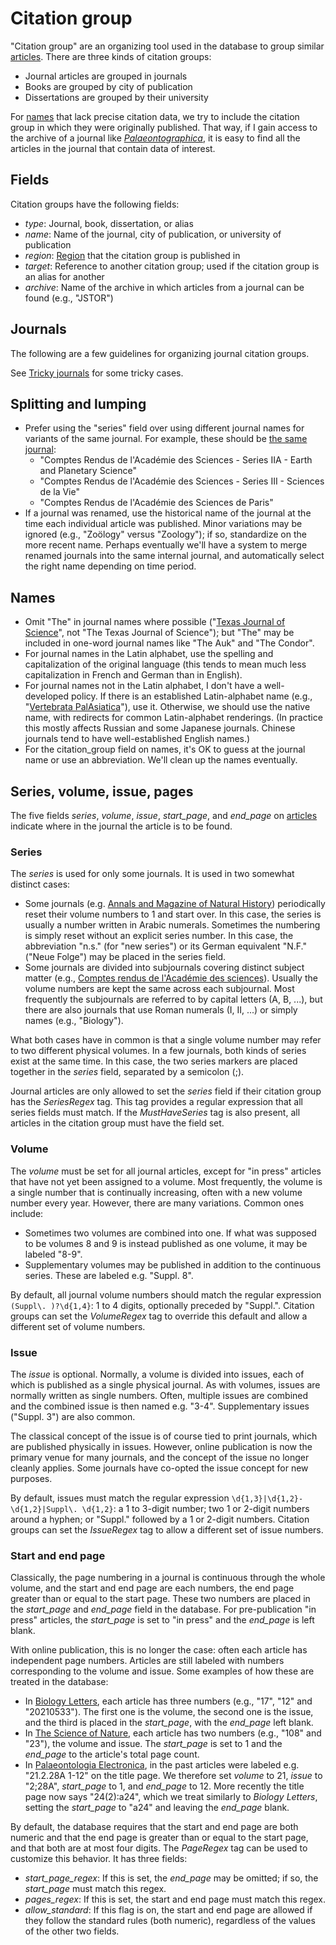 # Citation group

"Citation group" are an organizing tool used in the database to group
similar [articles](/docs/article). There are three kinds of citation groups:

- Journal articles are grouped in journals
- Books are grouped by city of publication
- Dissertations are grouped by their university

For [names](/docs/name) that lack precise citation data, we try to include
the citation group in which they were originally published. That way, if I
gain access to the archive of a journal like [_Palaeontographica_](/cg/Palaeontographica),
it is easy to find all the articles in the journal that contain data of interest.

## Fields

Citation groups have the following fields:

- _type_: Journal, book, dissertation, or alias
- _name_: Name of the journal, city of publication, or university of publication
- _region_: [Region](/docs/region) that the citation group is published in
- _target_: Reference to another citation group; used if the citation group is an
  alias for another
- _archive_: Name of the archive in which articles from a journal can be found (e.g., "JSTOR")

## Journals

The following are a few guidelines for organizing journal citation groups.

See [Tricky journals](/docs/tricky-journals) for some tricky cases.

## Splitting and lumping

- Prefer using the "series" field over using different journal names for variants of the same journal. For example, these should be [the same journal](/cg/47):
  - "Comptes Rendus de l'Académie des Sciences - Series IIA - Earth and Planetary Science"
  - "Comptes Rendus de l'Académie des Sciences - Series III - Sciences de la Vie"
  - "Comptes Rendus de l'Académie des Sciences de Paris"
- If a journal was renamed, use the historical name of the journal at the time each individual article was published. Minor variations may be ignored (e.g., "Zoölogy" versus "Zoology"); if so, standardize on the more recent name. Perhaps eventually we'll have a system to merge renamed journals into the same internal journal, and automatically select the right name depending on time period.

## Names

- Omit "The" in journal names where possible ("[Texas Journal of Science](/cg/Texas_Journal_of_Science)", not "The Texas Journal of Science"); but "The" may be included in one-word journal names like "The Auk" and "The Condor".
- For journal names in the Latin alphabet, use the spelling and capitalization of the original language (this tends to mean much less capitalization in French and German than in English).
- For journal names not in the Latin alphabet, I don't have a well-developed policy. If there is an established Latin-alphabet name (e.g., "[Vertebrata PalAsiatica](/cg/Vertebrata_PalAsiatica)"), use it. Otherwise, we should use the native name, with redirects for common Latin-alphabet renderings. (In practice this mostly affects Russian and some Japanese journals. Chinese journals tend to have well-established English names.)
- For the citation_group field on names, it's OK to guess at the journal name or use an abbreviation. We'll clean up the names eventually.

## Series, volume, issue, pages

The five fields *series*, *volume*, *issue*, *start_page*, and *end_page*
on [articles](/docs/articles) indicate where in the journal the article is to
be found.

### Series

The *series* is used for only some journals. It is used in two somewhat
distinct cases:

- Some journals (e.g. [Annals and Magazine of Natural History](/cg/33))
  periodically reset their volume numbers to 1 and start over. In this case,
  the series is usually a number written in Arabic numerals. Sometimes
  the numbering is simply reset without an explicit series number. In this case,
  the abbreviation "n.s." (for "new series") or its German equivalent "N.F."
  ("Neue Folge") may be placed in the series field.
- Some journals are divided into subjournals covering distinct subject
  matter (e.g., [Comptes rendus de l'Académie des sciences](/cg/47)). Usually 
  the volume numbers are kept the same across each subjournal. Most frequently 
  the subjournals are referred to by capital letters (A, B, ...), but there
  are also journals that use Roman numerals (I, II, ...) or simply names
  (e.g., "Biology").

What both cases have in common is that a single volume number may refer
to two different physical volumes. In a few journals, both kinds of series
exist at the same time. In this case, the two series markers are placed
together in the *series* field, separated by a semicolon (;).

Journal articles are only allowed to set the *series* field if their
citation group has the *SeriesRegex* tag. This tag provides a regular
expression that all series fields must match. If the *MustHaveSeries*
tag is also present, all articles in the citation group must have the
field set.

### Volume

The *volume* must be set for all journal articles, except for "in press"
articles that have not yet been assigned to a volume.
Most frequently, the volume is a single number that is continually
increasing, often with a new volume number every year. However, there are
many variations. Common ones include:

- Sometimes two volumes are combined into one. If what was supposed to
  be volumes 8 and 9 is instead published as one volume, it may be
  labeled "8-9".
- Supplementary volumes may be published in addition to the continuous
  series. These are labeled e.g. "Suppl. 8".

By default, all journal volume numbers should match the regular
expression `(Suppl\. )?\d{1,4}`: 1 to 4 digits, optionally preceded
by "Suppl.". Citation groups can set the *VolumeRegex* tag to
override this default and allow a different set of volume numbers.

### Issue

The *issue* is optional. Normally, a volume is divided into
issues, each of which is published as a single physical journal.
As with volumes, issues are normally written as single numbers.
Often, multiple issues are combined and the combined issue is then
named e.g. "3-4". Supplementary issues ("Suppl. 3") are also common.

The classical concept of the issue is of course tied to print journals,
which are published physically in issues. However, online publication
is now the primary venue for many journals, and the concept of the issue
no longer cleanly applies. Some journals have co-opted the issue
concept for new purposes.

By default, issues must match the regular expression
`\d{1,3}|\d{1,2}-\d{1,2}|Suppl\. \d{1,2}`: a 1 to 3-digit number;
two 1 or 2-digit numbers around a hyphen; or "Suppl." followed
by a 1 or 2-digit numbers. Citation groups can set the *IssueRegex*
tag to allow a different set of issue numbers.

### Start and end page

Classically, the page numbering in a journal is continuous
through the whole volume, and the start and end page are each
numbers, the end page greater than or equal to the start page.
These two numbers are placed in the *start_page* and *end_page*
field in the database. For pre-publication "in press" articles,
the *start_page* is set to "in press" and the *end_page* is left blank.

With online publication, this is no longer the case: often each
article has independent page numbers. Articles are still labeled
with numbers corresponding to the volume and issue.
Some examples of how these are treated in the database:

- In [Biology Letters](/cg/748), each article has three numbers
  (e.g., "17", "12" and "20210533"). The first one is the volume,
  the second one is the issue, and the third is placed in the *start_page*,
  with the *end_page* left blank.
- In [The Science of Nature](/cg/1374), each article has two numbers
  (e.g., "108" and "23"), the volume and issue. The *start_page* is set to 1
  and the *end_page* to the article's total page count.
- In [Palaeontologia Electronica](/cg/736), in the past articles were
  labeled e.g. "21.2.28A 1-12" on the title page. We therefore set
  *volume* to 21, *issue* to "2;28A", *start_page* to 1, and *end_page* to 12.
  More recently the title page now says "24(2):a24", which we treat similarly
  to _Biology Letters_, setting the *start_page* to "a24" and leaving the
  *end_page* blank.

By default, the database requires that the start and end page
are both numeric and that the end page is greater than or equal to
the start page, and that both are at most four digits.
The *PageRegex* tag can be used to customize this behavior. It has
three fields:
- *start_page_regex*: If this is set, the *end_page* may be omitted;
  if so, the *start_page* must match this regex.
- *pages_regex*: If this is set, the start and end page must match this
  regex.
- *allow_standard*: If this flag is on, the start and end page are
  allowed if they follow the standard rules (both numeric), regardless
  of the values of the other two fields.
